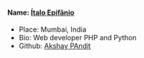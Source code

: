 #### Name: [Ítalo Epifânio](https://github.com/panditakshay402)
- Place: Mumbai, India
- Bio: Web developer PHP and Python
- Github: [Akshay PAndit](https://github.com/panditakshay402)
